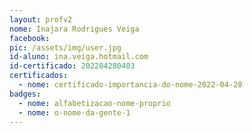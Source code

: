 ```yaml
---
layout: profv2
nome: Inajara Rodrigues Veiga
facebook: 
pic: /assets/img/user.jpg
id-aluno: ina.veiga.hotmail.com
id-certificado: 202204280403
certificados:
  - nome: certificado-importancia-do-nome-2022-04-28
badges:
  - nome: alfabetizacao-nome-proprio
  - nome: o-nome-da-gente-1
---
```

